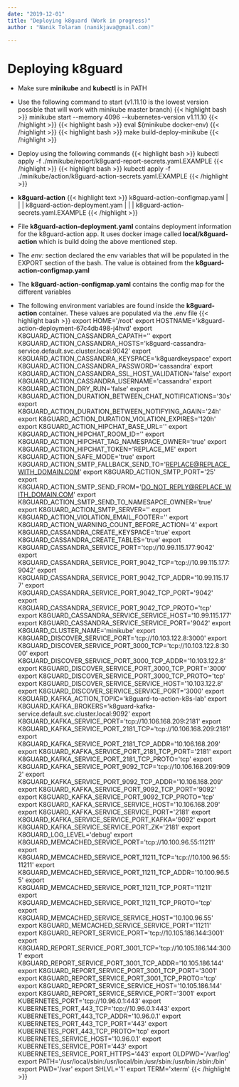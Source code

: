 ```yaml
---
date: "2019-12-01"
title: "Deploying k8guard (Work in progress)"
author : "Nanik Tolaram (nanikjava@gmail.com)" 

---
```


<h1>Deploying k8guard</h1>

* Make sure **minikube** and **kubectl** is in PATH
* Use the following command to start  (v1.11.10  is the lowest version possible that will work with minikube master branch)
{{< highlight bash >}}
minikube start --memory 4096 --kubernetes-version v1.11.10 
{{< /highlight >}}
{{< highlight bash >}}
eval $(minikube docker-env)
{{< /highlight >}}
{{< highlight bash >}}
make build-deploy-minikube
{{< /highlight >}}

* Deploy using the following commands
{{< highlight bash >}}
kubectl apply -f ./minikube/report/k8guard-report-secrets.yaml.EXAMPLE 
{{< /highlight >}}
{{< highlight bash >}}
kubectl apply -f ./minikube/action/k8guard-action-secrets.yaml.EXAMPLE
{{< /highlight >}}
* **k8guard-action**
{{< highlight text >}}
k8guard-action-configmap.yaml
         |
         |
         |
    k8guard-action-deployment.yam
             |
         |
         |
          k8guard-action-secrets.yaml.EXAMPLE
{{< /highlight >}}

* File **k8guard-action-deployment.yaml** contains deployment information for the k8guard-action app. It uses docker image called **local/k8guard-action** which is build doing the above mentioned step.
* The _env:_ section declared the env variables that will be populated in the EXPORT section of the bash. The value is obtained from the **k8guard-action-configmap.yaml**
* The **k8guard-action-configmap.yaml** contains the config map for the different variables
* The following environment variables are found inside the **k8guard-action** container. These values are populated via the .env file
{{< highlight bash >}}
export HOME='/root'
export HOSTNAME='k8guard-action-deployment-67c4db498-j4hvd'
export K8GUARD_ACTION_CASSANDRA_CAPATH=''
export K8GUARD_ACTION_CASSANDRA_HOSTS='k8guard-cassandra-service.default.svc.cluster.local:9042'
export K8GUARD_ACTION_CASSANDRA_KEYSPACE='k8guardkeyspace'
export K8GUARD_ACTION_CASSANDRA_PASSWORD='cassandra'
export K8GUARD_ACTION_CASSANDRA_SSL_HOST_VALIDATION='false'
export K8GUARD_ACTION_CASSANDRA_USERNAME='cassandra'
export K8GUARD_ACTION_DRY_RUN='false'
export K8GUARD_ACTION_DURATION_BETWEEN_CHAT_NOTIFICATIONS='30s'
export K8GUARD_ACTION_DURATION_BETWEEN_NOTIFYING_AGAIN='24h'
export K8GUARD_ACTION_DURATION_VIOLATION_EXPIRES='120h'
export K8GUARD_ACTION_HIPCHAT_BASE_URL=''
export K8GUARD_ACTION_HIPCHAT_ROOM_ID=''
export K8GUARD_ACTION_HIPCHAT_TAG_NAMESPACE_OWNER='true'
export K8GUARD_ACTION_HIPCHAT_TOKEN='REPLACE_ME'
export K8GUARD_ACTION_SAFE_MODE='true'
export K8GUARD_ACTION_SMTP_FALLBACK_SEND_TO='REPLACE@REPLACE_WITH_DOMAIN.COM'
export K8GUARD_ACTION_SMTP_PORT='25'
export K8GUARD_ACTION_SMTP_SEND_FROM='DO_NOT_REPLY@REPLACE_WITH_DOMAIN.COM'
export K8GUARD_ACTION_SMTP_SEND_TO_NAMESAPCE_OWNER='true'
export K8GUARD_ACTION_SMTP_SERVER=''
export K8GUARD_ACTION_VIOLATION_EMAIL_FOOTER=''
export K8GUARD_ACTION_WARNING_COUNT_BEFORE_ACTION='4'
export K8GUARD_CASSANDRA_CREATE_KEYSPACE='true'
export K8GUARD_CASSANDRA_CREATE_TABLES='true'
export K8GUARD_CASSANDRA_SERVICE_PORT='tcp://10.99.115.177:9042'
export K8GUARD_CASSANDRA_SERVICE_PORT_9042_TCP='tcp://10.99.115.177:9042'
export K8GUARD_CASSANDRA_SERVICE_PORT_9042_TCP_ADDR='10.99.115.177'
export K8GUARD_CASSANDRA_SERVICE_PORT_9042_TCP_PORT='9042'
export K8GUARD_CASSANDRA_SERVICE_PORT_9042_TCP_PROTO='tcp'
export K8GUARD_CASSANDRA_SERVICE_SERVICE_HOST='10.99.115.177'
export K8GUARD_CASSANDRA_SERVICE_SERVICE_PORT='9042'
export K8GUARD_CLUSTER_NAME='minikube'
export K8GUARD_DISCOVER_SERVICE_PORT='tcp://10.103.122.8:3000'
export K8GUARD_DISCOVER_SERVICE_PORT_3000_TCP='tcp://10.103.122.8:3000'
export K8GUARD_DISCOVER_SERVICE_PORT_3000_TCP_ADDR='10.103.122.8'
export K8GUARD_DISCOVER_SERVICE_PORT_3000_TCP_PORT='3000'
export K8GUARD_DISCOVER_SERVICE_PORT_3000_TCP_PROTO='tcp'
export K8GUARD_DISCOVER_SERVICE_SERVICE_HOST='10.103.122.8'
export K8GUARD_DISCOVER_SERVICE_SERVICE_PORT='3000'
export K8GUARD_KAFKA_ACTION_TOPIC='k8guard-to-action-k8s-lab'
export K8GUARD_KAFKA_BROKERS='k8guard-kafka-service.default.svc.cluster.local:9092'
export K8GUARD_KAFKA_SERVICE_PORT='tcp://10.106.168.209:2181'
export K8GUARD_KAFKA_SERVICE_PORT_2181_TCP='tcp://10.106.168.209:2181'
export K8GUARD_KAFKA_SERVICE_PORT_2181_TCP_ADDR='10.106.168.209'
export K8GUARD_KAFKA_SERVICE_PORT_2181_TCP_PORT='2181'
export K8GUARD_KAFKA_SERVICE_PORT_2181_TCP_PROTO='tcp'
export K8GUARD_KAFKA_SERVICE_PORT_9092_TCP='tcp://10.106.168.209:9092'
export K8GUARD_KAFKA_SERVICE_PORT_9092_TCP_ADDR='10.106.168.209'
export K8GUARD_KAFKA_SERVICE_PORT_9092_TCP_PORT='9092'
export K8GUARD_KAFKA_SERVICE_PORT_9092_TCP_PROTO='tcp'
export K8GUARD_KAFKA_SERVICE_SERVICE_HOST='10.106.168.209'
export K8GUARD_KAFKA_SERVICE_SERVICE_PORT='2181'
export K8GUARD_KAFKA_SERVICE_SERVICE_PORT_KAFKA='9092'
export K8GUARD_KAFKA_SERVICE_SERVICE_PORT_ZK='2181'
export K8GUARD_LOG_LEVEL='debug'
export K8GUARD_MEMCACHED_SERVICE_PORT='tcp://10.100.96.55:11211'
export K8GUARD_MEMCACHED_SERVICE_PORT_11211_TCP='tcp://10.100.96.55:11211'
export K8GUARD_MEMCACHED_SERVICE_PORT_11211_TCP_ADDR='10.100.96.55'
export K8GUARD_MEMCACHED_SERVICE_PORT_11211_TCP_PORT='11211'
export K8GUARD_MEMCACHED_SERVICE_PORT_11211_TCP_PROTO='tcp'
export K8GUARD_MEMCACHED_SERVICE_SERVICE_HOST='10.100.96.55'
export K8GUARD_MEMCACHED_SERVICE_SERVICE_PORT='11211'
export K8GUARD_REPORT_SERVICE_PORT='tcp://10.105.186.144:3001'
export K8GUARD_REPORT_SERVICE_PORT_3001_TCP='tcp://10.105.186.144:3001'
export K8GUARD_REPORT_SERVICE_PORT_3001_TCP_ADDR='10.105.186.144'
export K8GUARD_REPORT_SERVICE_PORT_3001_TCP_PORT='3001'
export K8GUARD_REPORT_SERVICE_PORT_3001_TCP_PROTO='tcp'
export K8GUARD_REPORT_SERVICE_SERVICE_HOST='10.105.186.144'
export K8GUARD_REPORT_SERVICE_SERVICE_PORT='3001'
export KUBERNETES_PORT='tcp://10.96.0.1:443'
export KUBERNETES_PORT_443_TCP='tcp://10.96.0.1:443'
export KUBERNETES_PORT_443_TCP_ADDR='10.96.0.1'
export KUBERNETES_PORT_443_TCP_PORT='443'
export KUBERNETES_PORT_443_TCP_PROTO='tcp'
export KUBERNETES_SERVICE_HOST='10.96.0.1'
export KUBERNETES_SERVICE_PORT='443'
export KUBERNETES_SERVICE_PORT_HTTPS='443'
export OLDPWD='/var/log'
export PATH='/usr/local/sbin:/usr/local/bin:/usr/sbin:/usr/bin:/sbin:/bin'
export PWD='/var'
export SHLVL='1'
export TERM='xterm'
{{< /highlight >}}
